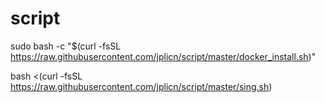# script

sudo bash -c "$(curl -fsSL https://raw.githubusercontent.com/jplicn/script/master/docker_install.sh)"

bash <(curl -fsSL https://raw.githubusercontent.com/jplicn/script/master/sing.sh)
